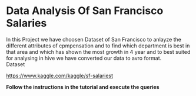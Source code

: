 # Data Analysis Of San Francisco Salaries

In this Project we have choosen Dataset of San Francisco to anlayze the different attributes of cpmpensation and to find which department is best in that area and which has shown the most growth in 4 year and to best suited for analysing in hive we have converted our data to avro format.<BR>
Dataset

<a href="https://www.kaggle.com/kaggle/sf-salaries">https://www.kaggle.com/kaggle/sf-salariest</a>

<b>Follow the instructions in the tutorial and execute the queries</b>
